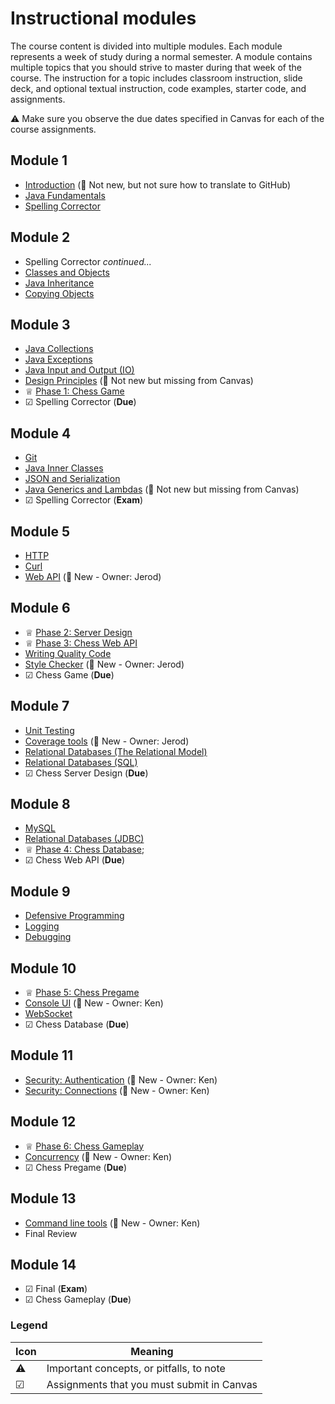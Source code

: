# Instructional modules

The course content is divided into multiple modules. Each module represents a week of study during a normal semester. A module contains multiple topics that you should strive to master during that week of the course. The instruction for a topic includes classroom instruction, slide deck, and optional textual instruction, code examples, starter code, and assignments.

⚠ Make sure you observe the due dates specified in Canvas for each of the course assignments.

## Module 1

- [Introduction](introduction/introduction.md) (🛑 Not new, but not sure how to translate to GitHub)
- [Java Fundamentals](java-fundamentals/java-fundamentals.md)
- [Spelling Corrector](../spelling-corrector/spelling-corrector.md)

## Module 2

- Spelling Corrector _continued..._
- [Classes and Objects](classes-and-objects/classes-and-objects.md)
- [Java Inheritance](inheritance/inheritance.md)
- [Copying Objects](copying-objects/copying-objects.md)

## Module 3

- [Java Collections](collections/collections.md)
- [Java Exceptions](exceptions/exceptions.md)
- [Java Input and Output (IO)](io/io.md)
- [Design Principles](design-principles/design-principles.md) (🛑 Not new but missing from Canvas)
- ♕ [Phase 1: Chess Game](../chess/1-chess-game/chess-game.md)
- ☑ Spelling Corrector (**Due**)

## Module 4

- [Git](git/git.md)
- [Java Inner Classes](inner-classes/inner-classes.md)
- [JSON and Serialization](json/json.md)
- [Java Generics and Lambdas](generics/generics.md) (🛑 Not new but missing from Canvas)
- ☑ Spelling Corrector (**Exam**)

## Module 5

- [HTTP](http/http.md)
- [Curl](curl/curl.md)
- [Web API](web-api/web-api.md) (🛑 New - Owner: Jerod)

## Module 6

- ♕ [Phase 2: Server Design](../chess/2-server-design/server-design.md)
- ♕ [Phase 3: Chess Web API](../chess/3-web-api/web-api.md)
- [Writing Quality Code](quality-code/quality-code.md)
- [Style Checker](style-checker/style-checker.md) (🛑 New - Owner: Jerod)
- ☑ Chess Game (**Due**)

## Module 7

- [Unit Testing](unit-testing/unit-testing.md)
- [Coverage tools](coverage-tools/coverage-tools.md) (🛑 New - Owner: Jerod)
- [Relational Databases (The Relational Model)](db-model/db-model.md)
- [Relational Databases (SQL)](db-sql/db-sql.md)
- ☑ Chess Server Design (**Due**)

## Module 8

- [MySQL](mysql/mysql.md)
- [Relational Databases (JDBC)](db-jdbc/db-jdbc.md)
- ♕ [Phase 4: Chess Database](../chess/4-database/database.md);
- ☑ Chess Web API (**Due**)

## Module 9

- [Defensive Programming](defensive-programming/defensive-programming.md)
- [Logging](logging/logging.md)
- [Debugging](debugging/debugging.md)

## Module 10

- ♕ [Phase 5: Chess Pregame](../chess/5-pregame/pregame.md)
- [Console UI](console-ui/console-ui.md) (🛑 New - Owner: Ken)
- [WebSocket](websocket/websocket.md)
- ☑ Chess Database (**Due**)

## Module 11

- [Security: Authentication](security-authentication/security-authentication.md) (🛑 New - Owner: Ken)
- [Security: Connections](security-connections/security-connections.md) (🛑 New - Owner: Ken)

## Module 12

- ♕ [Phase 6: Chess Gameplay](../chess/6-gameplay/gameplay.md)
- [Concurrency](concurrency/concurrency.md) (🛑 New - Owner: Ken)
- ☑ Chess Pregame (**Due**)

## Module 13

- [Command line tools](command-line-tools/command-line-tools.md) (🛑 New - Owner: Ken)
- Final Review

## Module 14

- ☑ Final (**Exam**)
- ☑ Chess Gameplay (**Due**)

### Legend

| Icon | Meaning                                    |
| ---- | ------------------------------------------ |
| ⚠    | Important concepts, or pitfalls, to note   |
| ☑    | Assignments that you must submit in Canvas |
